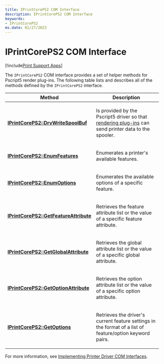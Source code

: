 ```yaml
---
title: IPrintCorePS2 COM Interface
description: IPrintCorePS2 COM Interface
keywords:
- IPrintCorePS2
ms.date: 01/27/2023
---
```


# IPrintCorePS2 COM Interface

[!include[Print Support Apps](../includes/print-support-apps.md)]

The `IPrintCorePS2` COM interface provides a set of helper methods for Pscript5 render plug-ins. The following table lists and describes all of the methods defined by the `IPrintCorePS2` interface.

<table>
<colgroup>
<col width="50%" />
<col width="50%" />
</colgroup>
<thead>
<tr class="header">
<th>Method</th>
<th>Description</th>
</tr>
</thead>
<tbody>
<tr class="odd">
<td><p><a href="/windows-hardware/drivers/ddi/prcomoem/nf-prcomoem-iprintcoreps2-drvwritespoolbuf" data-raw-source="[&lt;strong&gt;IPrintCorePS2::DrvWriteSpoolBuf&lt;/strong&gt;](/windows-hardware/drivers/ddi/prcomoem/nf-prcomoem-iprintcoreps2-drvwritespoolbuf)"><strong>IPrintCorePS2::DrvWriteSpoolBuf</strong></a></p></td>
<td><p>Is provided by the Pscript5 driver so that <a href="rendering-plug-ins.md" data-raw-source="[rendering plug-ins](rendering-plug-ins.md)">rendering plug-ins</a> can send printer data to the spooler.</p></td>
</tr>
<tr class="even">
<td><p><a href="/windows-hardware/drivers/ddi/prcomoem/nf-prcomoem-iprintcoreps2-enumfeatures" data-raw-source="[&lt;strong&gt;IPrintCorePS2::EnumFeatures&lt;/strong&gt;](/windows-hardware/drivers/ddi/prcomoem/nf-prcomoem-iprintcoreps2-enumfeatures)"><strong>IPrintCorePS2::EnumFeatures</strong></a></p></td>
<td><p>Enumerates a printer's available features.</p></td>
</tr>
<tr class="odd">
<td><p><a href="/windows-hardware/drivers/ddi/prcomoem/nf-prcomoem-iprintcoreps2-enumoptions" data-raw-source="[&lt;strong&gt;IPrintCorePS2::EnumOptions&lt;/strong&gt;](/windows-hardware/drivers/ddi/prcomoem/nf-prcomoem-iprintcoreps2-enumoptions)"><strong>IPrintCorePS2::EnumOptions</strong></a></p></td>
<td><p>Enumerates the available options of a specific feature.</p></td>
</tr>
<tr class="even">
<td><p><a href="/windows-hardware/drivers/ddi/prcomoem/nf-prcomoem-iprintcoreps2-getfeatureattribute" data-raw-source="[&lt;strong&gt;IPrintCorePS2::GetFeatureAttribute&lt;/strong&gt;](/windows-hardware/drivers/ddi/prcomoem/nf-prcomoem-iprintcoreps2-getfeatureattribute)"><strong>IPrintCorePS2::GetFeatureAttribute</strong></a></p></td>
<td><p>Retrieves the feature attribute list or the value of a specific feature attribute.</p></td>
</tr>
<tr class="odd">
<td><p><a href="/windows-hardware/drivers/ddi/prcomoem/nf-prcomoem-iprintcoreps2-getglobalattribute" data-raw-source="[&lt;strong&gt;IPrintCorePS2::GetGlobalAttribute&lt;/strong&gt;](/windows-hardware/drivers/ddi/prcomoem/nf-prcomoem-iprintcoreps2-getglobalattribute)"><strong>IPrintCorePS2::GetGlobalAttribute</strong></a></p></td>
<td><p>Retrieves the global attribute list or the value of a specific global attribute.</p></td>
</tr>
<tr class="even">
<td><p><a href="/windows-hardware/drivers/ddi/prcomoem/nf-prcomoem-iprintcoreps2-getoptionattribute" data-raw-source="[&lt;strong&gt;IPrintCorePS2::GetOptionAttribute&lt;/strong&gt;](/windows-hardware/drivers/ddi/prcomoem/nf-prcomoem-iprintcoreps2-getoptionattribute)"><strong>IPrintCorePS2::GetOptionAttribute</strong></a></p></td>
<td><p>Retrieves the option attribute list or the value of a specific option attribute.</p></td>
</tr>
<tr class="odd">
<td><p><a href="/windows-hardware/drivers/ddi/prcomoem/nf-prcomoem-iprintcoreps2-getoptions" data-raw-source="[&lt;strong&gt;IPrintCorePS2::GetOptions&lt;/strong&gt;](/windows-hardware/drivers/ddi/prcomoem/nf-prcomoem-iprintcoreps2-getoptions)"><strong>IPrintCorePS2::GetOptions</strong></a></p></td>
<td><p>Retrieves the driver's current feature settings in the format of a list of feature/option keyword pairs.</p></td>
</tr>
</tbody>
</table>

For more information, see [Implementing Printer Driver COM Interfaces](implementing-printer-driver-com-interfaces.md).
